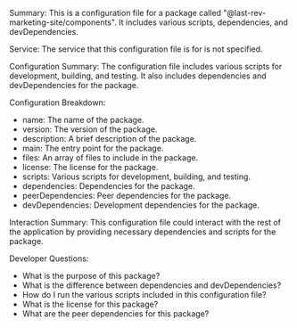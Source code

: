 Summary:
This is a configuration file for a package called "@last-rev-marketing-site/components". It includes various scripts, dependencies, and devDependencies.

Service:
The service that this configuration file is for is not specified.

Configuration Summary:
The configuration file includes various scripts for development, building, and testing. It also includes dependencies and devDependencies for the package.

Configuration Breakdown:
- name: The name of the package.
- version: The version of the package.
- description: A brief description of the package.
- main: The entry point for the package.
- files: An array of files to include in the package.
- license: The license for the package.
- scripts: Various scripts for development, building, and testing.
- dependencies: Dependencies for the package.
- peerDependencies: Peer dependencies for the package.
- devDependencies: Development dependencies for the package.

Interaction Summary:
This configuration file could interact with the rest of the application by providing necessary dependencies and scripts for the package.

Developer Questions:
- What is the purpose of this package?
- What is the difference between dependencies and devDependencies?
- How do I run the various scripts included in this configuration file?
- What is the license for this package?
- What are the peer dependencies for this package?